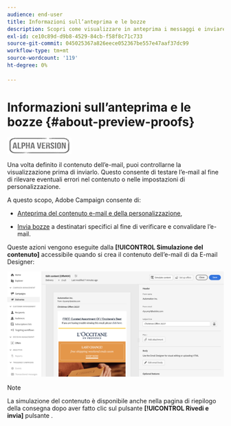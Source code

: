 ```yaml
---
audience: end-user
title: Informazioni sull’anteprima e le bozze
description: Scopri come visualizzare in anteprima i messaggi e inviare bozze
exl-id: ce10c89d-d9b8-4529-84cb-f58f8c71c733
source-git-commit: 045025367a826eece052367be557e47aaf37dc99
workflow-type: tm+mt
source-wordcount: '119'
ht-degree: 0%

---
```


# Informazioni sull’anteprima e le bozze {#about-preview-proofs}

![](../assets/do-not-localize/badge.png)

Una volta definito il contenuto dell’e-mail, puoi controllarne la visualizzazione prima di inviarlo. Questo consente di testare l’e-mail al fine di rilevare eventuali errori nel contenuto o nelle impostazioni di personalizzazione.

A questo scopo, Adobe Campaign consente di:

* [Anteprima del contenuto e-mail e della personalizzazione](#preview),

<!--* [Check the email rendering](#rendering) in popular desktop, mobile and web-based clients,-->
* [Invia bozze](#send-proofs) a destinatari specifici al fine di verificare e convalidare l’e-mail.

Queste azioni vengono eseguite dalla **[!UICONTROL Simulazione del contenuto]** accessibile quando si crea il contenuto dell’e-mail di da E-mail Designer:

![](assets/simulate.png)

>[!NOTE]
>
>La simulazione del contenuto è disponibile anche nella pagina di riepilogo della consegna dopo aver fatto clic sul pulsante **[!UICONTROL Rivedi e invia]** pulsante .
